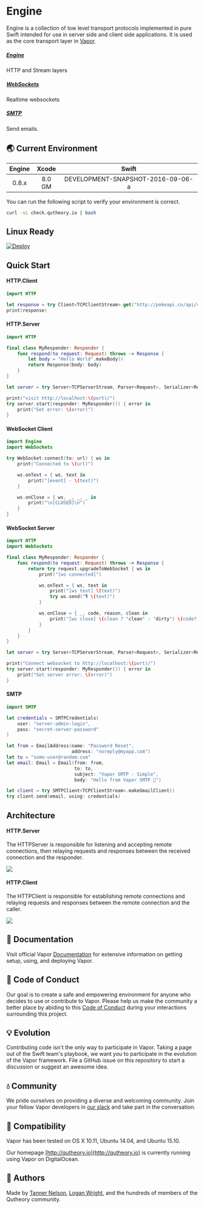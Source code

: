 # Engine

Engine is a collection of low level transport protocols implemented in pure Swift intended for use in server side and client side applications. It is used as the core transport layer in [Vapor](https://github.com/qutheory/github).

##### [Engine](#httpclient)
HTTP and Stream layers

##### [WebSockets](#websockets)
Realtime websockets

##### [SMTP](#smtp-1)
Send emails.

## 🌏 Current Environment

| Engine |     Xcode    |    Swift    |
|:-----:|:------------:|:-----------:|
|0.8.x |8.0 GM|DEVELOPMENT-SNAPSHOT-2016-09-06-a|

You can run the following script to verify your environment is correct.

```sh
curl -sL check.qutheory.io | bash
```

## Linux Ready

[![Deploy](https://www.herokucdn.com/deploy/button.svg)](https://heroku.com/deploy)

## Quick Start

#### HTTP.Client

```Swift
import HTTP

let response = try Client<TCPClientStream>.get("http://pokeapi.co/api/v2/pokemon/")
print(response)
```

#### HTTP.Server

```Swift
import HTTP

final class MyResponder: Responder {
    func respond(to request: Request) throws -> Response {
        let body = "Hello World".makeBody()
        return Response(body: body)
    }
}

let server = try Server<TCPServerStream, Parser<Request>, Serializer<Response>>(port: port)

print("visit http://localhost:\(port)/")
try server.start(responder: MyResponder()) { error in
    print("Got error: \(error)")
}
```

#### WebSocket Client

```Swift
import Engine
import WebSockets

try WebSocket.connect(to: url) { ws in
    print("Connected to \(url)")

    ws.onText = { ws, text in
        print("[event] - \(text)")
    }

    ws.onClose = { ws, _, _, _ in
        print("\n[CLOSED]\n")
    }
}
```

#### WebSocket Server

```Swift
import HTTP
import WebSockets

final class MyResponder: Responder {
    func respond(to request: Request) throws -> Response {
        return try request.upgradeToWebSocket { ws in
            print("[ws connected]")

            ws.onText = { ws, text in
                print("[ws text] \(text)")
                try ws.send("🎙 \(text)")
            }

            ws.onClose = { _, code, reason, clean in
                print("[ws close] \(clean ? "clean" : "dirty") \(code?.description ?? "") \(reason ?? "")")
            }
        }
    }
}

let server = try Server<TCPServerStream, Parser<Request>, Serializer<Response>>(port: port)

print("Connect websocket to http://localhost:\(port)/")
try server.start(responder: MyResponder()) { error in
    print("Got server error: \(error)")
}
```

#### SMTP

```Swift
import SMTP

let credentials = SMTPCredentials(
    user: "server-admin-login",
    pass: "secret-server-password"
)

let from = EmailAddress(name: "Password Reset",
                        address: "noreply@myapp.com")
let to = "some-user@random.com"
let email: Email = Email(from: from,
                         to: to,
                         subject: "Vapor SMTP - Simple",
                         body: "Hello from Vapor SMTP 👋")

let client = try SMTPClient<TCPClientStream>.makeGmailClient()
try client.send(email, using: credentials)
```

## Architecture

#### HTTP.Server

The HTTPServer is responsible for listening and accepting remote connections, then relaying requests and responses between the received connection and the responder.

![](/Resources/Diagrams/HTTPServerDiagram.png)

#### HTTP.Client

The HTTPClient is responsible for establishing remote connections and relaying requests and responses between the remote connection and the caller.

![](/Resources/Diagrams/HTTPClientDiagram.png)

## 📖 Documentation

Visit official Vapor [Documentation](http://docs.qutheory.io) for extensive information on getting setup, using, and deploying Vapor.

## 💙 Code of Conduct

Our goal is to create a safe and empowering environment for anyone who decides to use or contribute to Vapor. Please help us make the community a better place by abiding to this [Code of Conduct](https://github.com/qutheory/vapor/blob/master/CODE_OF_CONDUCT.md) during your interactions surrounding this project.

## 💡 Evolution

Contributing code isn't the only way to participate in Vapor. Taking a page out of the Swift team's playbook, we want _you_ to participate in the evolution of the Vapor framework. File a GitHub issue on this repository to start a discussion or suggest an awesome idea.

## 💧 Community

We pride ourselves on providing a diverse and welcoming community. Join your fellow Vapor developers in [our slack](slack.qutheory.io) and take part in the conversation.

## 🔧 Compatibility

Vapor has been tested on OS X 10.11, Ubuntu 14.04, and Ubuntu 15.10.

Our homepage [http://qutheory.io](http://qutheory.io) is currently running using Vapor on DigitalOcean.

## 👥 Authors

Made by [Tanner Nelson](https://twitter.com/tanner0101), [Logan Wright](https://twitter.com/logmaestro), and the hundreds of members of the Qutheory community.

